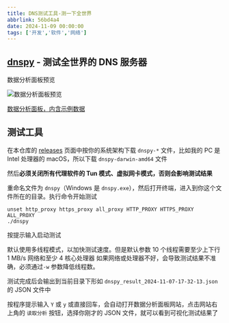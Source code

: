 ```yaml
---
title: DNS测试工具-测一下全世界
abbrlink: 56bd4a4
date: 2024-11-09 00:00:00
tags: ['开发','软件','网络']
---
```


## [dnspy](https://github.com/xxnuo/dns-benchmark) - 测试全世界的 DNS 服务器

数据分析面板预览

![数据分析面板预览](https://ghp.ci/https://raw.githubusercontent.com/xxnuo/dns-benchmark/master/images/preview.png)

[数据分析面板，内含示例数据](https://bench.dash.2020818.xyz/)

## 测试工具

在本仓库的 [releases](https://github.com/xxnuo/dns-benchmark/releases) 页面中按你的系统架构下载 `dnspy-*` 文件，比如我的 PC 是 Intel 处理器的 macOS，所以下载 `dnspy-darwin-amd64` 文件

然后**必须关闭所有代理软件的 Tun 模式、虚拟网卡模式，否则会影响测试结果**

重命名文件为 `dnspy`（Windows 是 `dnspy.exe`），然后打开终端，进入到你这个文件所在的目录。执行命令开始测试

```
unset http_proxy https_proxy all_proxy HTTP_PROXY HTTPS_PROXY ALL_PROXY
./dnspy
```

按提示输入启动测试

默认使用多线程模式，以加快测试速度。但是默认参数 10 个线程需要至少上下行 1 MB/s 网络和至少 4 核心处理器
如果网络或处理器不好，会导致测试结果不准确，必须通过`-w` 参数降低线程数。

测试完成后会输出到当前目录下形如 `dnspy_result_2024-11-07-17-32-13.json` 的 JSON 文件中

按程序提示输入 `Y` 或 `y` 或直接回车，会自动打开数据分析面板网站，点击网站右上角的 `读取分析` 按钮，选择你刚才的 JSON 文件，就可以看到可视化测试结果了
